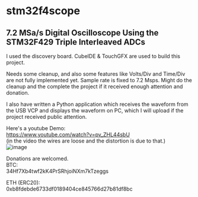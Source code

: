 # stm32f4scope
## 7.2 MSa/s Digital Oscilloscope Using the STM32F429 Triple Interleaved ADCs

I used the discovery board. CubeIDE & TouchGFX are used to build this project.

Needs some cleanup, and also some features like Volts/Div and Time/Div are not fully implemented yet. Sample rate is fixed to 7.2 Msps. Might do the cleanup and the complete the project if it received enough attention and donation.

I also have written a Python application which receives the waveform from the USB VCP and displays the waveform on PC, which I will upload if the project received public attention.

Here's a youtube Demo:<br>
https://www.youtube.com/watch?v=pv_ZHL44sbU<br>
(in the video the wires are loose and the distortion is due to that.)<br>
![image](https://user-images.githubusercontent.com/8644346/178038125-e4bdb67a-f545-4dda-a86f-d97f4b7a3c98.png)

Donations are welcomed.<br>
BTC:<br>
34Hf7Xb4twf2kK4PrSRhjoiNXm7kTzeggs

ETH (ERC20):<br>
0xb8fdebde6733df0189404ce845766d27b81df8bc
